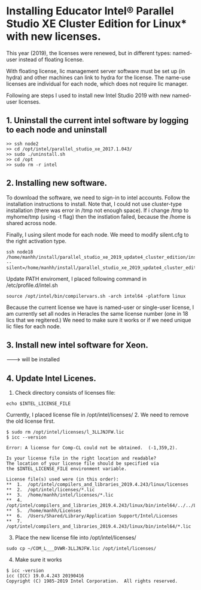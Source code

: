 # Installing Educator Intel® Parallel Studio XE Cluster Edition for Linux* with new licenses.

This year (2019), the licenses were renewed, but in different types: named-user instead of floating license. 

With floating license, lic management server software must be set up (in hydra) and other machines
can link to hydra for the license. The name-use licenses are individual for each node, which does 
not require lic manager.

Following are steps I used to install new Intel Studio 2019 with new named-user licenses.
## 1. Uninstall the current intel software by logging to each node and uninstall 
```
>> ssh node2
>> cd /opt/intel/parallel_studio_xe_2017.1.043/
>> sudo ./uninstall.sh 
>> cd /opt
>> sudo rm -r intel
```

## 2. Installing new software. 
To download the software, we need to sign-in to intel accounts. 
Follow the installation instructions to install. Note that, I could not use cluster-type installation (there was error in /tmp not enough space). If i change /tmp to myhome/tmp (using -t flag) then the instlation failed, because the /home is shared across node.

Finally, I using silent mode for each node. We meed to modify silent.cfg to the right activation type.
```
ssh node18 /home/manhh/install/parallel_studio_xe_2019_update4_cluster_edition/install.sh --silent=/home/manhh/install/parallel_studio_xe_2019_update4_cluster_edition/silent.cfg
```
Update PATH enviroment, I placed following command in /etc/profile.d/intel.sh 
```
source /opt/intel/bin/compilervars.sh -arch intel64 -platform linux
```
Because the current license we have is named-user or single-user license, I am currently set all nodes in
Heracles the same license number (one in 18 lics that we regitered.)
We need to make sure it works or if we need unique lic files for each node. 


## 3. Install new intel software for Xeon. 
---> will be installed

## 4. Update Intel Licenes. 
1. Check directory consists of licenses file: 
```
echo $INTEL_LICENSE_FILE 
```
Currently, I placed license file in /opt/intel/licenses/ 
2. We need to remove the old license first. 
```
$ sudo rm /opt/intel/licenses/l_3LLJNJFW.lic
$ icc --version

Error: A license for Comp-CL could not be obtained.  (-1,359,2).

Is your license file in the right location and readable?
The location of your license file should be specified via
the $INTEL_LICENSE_FILE environment variable.

License file(s) used were (in this order):
**  1.  /opt/intel/compilers_and_libraries_2019.4.243/linux/licenses
**  2.  /opt/intel/licenses/*.lic
**  3.  /home/manhh/intel/licenses/*.lic
**  4.  /opt/intel/compilers_and_libraries_2019.4.243/linux/bin/intel64/../../Licenses
**  5.  /home/manhh/Licenses
**  6.  /Users/Shared/Library/Application Support/Intel/Licenses
**  7.  /opt/intel/compilers_and_libraries_2019.4.243/linux/bin/intel64/*.lic
```
3. Place the new license file into /opt/intel/licenses/ 
```
sudo cp ~/COM_L___DVWR-3LLJNJFW.lic /opt/intel/licenses/
```
4. Make sure it works
```
$ icc -version
icc (ICC) 19.0.4.243 20190416
Copyright (C) 1985-2019 Intel Corporation.  All rights reserved.
```

